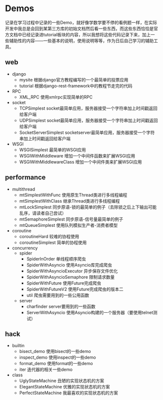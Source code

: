# Demos

记录在学习过程中记录的一些Demo，就好像学数学要不停的看例题一样，在实际开发中我总是会回到某第三方库的初始文档然后看一些东西，而这些东西恰恰是官方文档中已经记录进tutorial板块的内容，所以我想将这些代码记录下来，加上一些辅助性的内容——一些基本的说明，使用说明等等，作为日后自己学习的辅助工具。

## web
- django
    - mysite 根据django官方教程编写的一个最简单的投票应用
    - tutorial 根据django-rest-framework中的教程节走完的代码
- RPC
    - XML_RPC 使用xmlrpc实现简单的RPC
- socket
    - TCPSimplest socket最简单应用，服务器接受一个字符串加上时间戳返回给客户端
    - UDPSimplest socket最简单应用，服务器接受一个字符串加上时间戳返回给客户端
    - SocketServerSimplest socketserver最简单应用，服务器接受一个字符串加上时间戳返回给客户端
- WSGI
    - WSGISimplest 最简单的WSGI应用
    - WSGIWithMiddleware 增加一个中间件函数来扩展WSGI应用
    - WSGIWithMiddlewareClass 增加一个中间件类来扩展WSGI应用
    
## performance
- multithread
    - mtSimplestWithFunc 使用原生Thread类进行多线程编程
    - mtSimplestWithClass 继承Thread类进行多线程编程
    - mtLockSimplest 同步原语-锁的最简单的例子（去除锁之后上下输出可能乱序，请读者自己尝试）
    - mtSemaphoreSimplest 同步原语-信号量最简单的例子
    - mtQueueSimplest 使用队列模拟生产者-消费者模型
- coroutine
    - coroutineHard 较难的协程使用
    - coroutineSimplest 简单的协程使用
- concurrency
    - spider
        - SpiderInOrder 单线程顺序爬虫
        - SpiderWithAsyncio 使用Asyncio库完成爬虫
        - SpiderWithAsyncioExecutor 异步保存文件优化
        - SpiderWithAsyncioSemaphore 限制请求数量
        - SpiderWithFuture 使用Future完成爬虫
        - SpiderWithFutureV2 使用Future完成爬虫的版本二
        - util 爬虫需要用到的一些公用函数
    - server
        - charfinder server要用到的一些函数
        - ServerWithAsyncio 使用Asyncio构建的一个服务器（要使用telnet测试）

## hack
- builtin
    - bisect_demo 使用bisect的一些demo
    - inspect_demo 使用inspect的一些demo
    - format_demo 使用format的一些demo
    - iter 迭代器的相关一些demo
- class
    - UglyStateMachine 丑陋的实现状态机的方案
    - ElegantStateMachine 优雅的实现状态机的方案
    - PerfectStateMachine 我最喜欢的实现状态机的方案